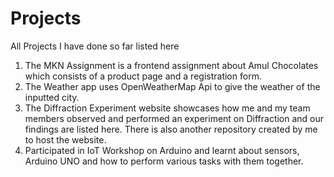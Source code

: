 # Projects
All Projects I have done so far listed here

1. The MKN Assignment is a frontend assignment about Amul Chocolates which consists of a product page and a registration form.
2. The Weather app uses OpenWeatherMap Api to give the weather of the inputted city.
3. The Diffraction Experiment website showcases how me and my team members observed and performed an experiment on Diffraction and our findings are listed here. There is also another repository created by me to host the website.
4. Participated in IoT Workshop on Arduino and learnt about sensors, Arduino UNO and how to perform various tasks with them together.
